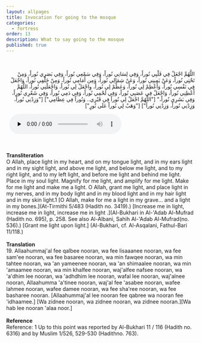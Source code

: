 ```yaml
---
layout: allpages
title: Invocation for going to the mosque
categories:
  - fortress
order: 13
description: What to say going to the mosque
published: true
---
```

&nbsp;
<div class="arabictext" dir="RTL">

اللَّهُمَّ اجْعَلْ فِي قَلْبِي نُوراً، وَفِي لِسَانِي نُوراً، وَفِي سَمْعِي نُوراً، وَفِي بَصَرِي نُوراً، وَمِنْ تَحْتِِي نُوراً، وَعَنْ يَمِينِي نُوراً، وَعَنْ شِمَالِي نُوراً، وَمِن أَمَامِي نُوراً، وَمِنْ خَلْفِِي نُوراً، وَاجْعَلْ فِي نَفْسِي نُوراً، وَأَعْظِمْ لِي نُوراً، وَعَظِّمْ لِي نُوراً، وِاجْعَلْ لِي نُوراً، وَاجْعَلْنِي نُوراً، اللَّهُمَّ أَعْطِنِي نُوراً، وَاجْعَلْ فِي عَصَبِي نُوراً، وَفِي لَحْمِي نُوراً، وَفِي دَمِي نُوراً، وَفِي شَعْرِي نُوراً، وَفِي بَشَرِي نُوراً،" ["اللَّهُمَّ اجْعَلْ لِي نُوراً فِي قَبْرِي.. وَنُوراً فِي عِظَامِي"] ["وَزِدْنِي نُوراً، وَزِدْنِي نُوراً، وَزِدْنِي نُوراً"] ["وَهَبْ لِي نُوراً عَلَى نُورٍ"]

</div>
&nbsp;


<audio controls  preload="none">
  <source src="{{ site.baseurl }}/audio/fortress/19.mp3" type="audio/mpeg">
Your browser does not support the audio element.
</audio>


&nbsp;
<div class="duaextra" tabindex="0">
<div><strong>Transliteration</strong></div>
<div class="extra">O Allah, place light in my heart, and on my tongue light, and in my ears light and in my sight light, and above me light, and below me light, and to my right light, and to my left light, and before me light and behind me light. Place in my soul light. Magnify for me light, and amplify for me light. Make for me light and make me a light. O Allah, grant me light, and place light in my nerves, and in my body light and in my blood light and in my hair light and in my skin light.1 [O Allah, make for me a light in my grave... and a light in my bones.](At-Tirmithi 5/483 (Hadith no. 3419).) [Increase me in light, increase me in light, increase me in light .](Al-Bukhari in Al-'Adab Al-Mufrad (Hadith no. 695), p. 258. See also Al-Albani, Sahih Al-'Adab Al-Mufrad(no. 536).) [Grant me light upon light.] (Al-Bukhari, cf. Al-Asqalani, Fathul-Bari 11/118.)</div>
</div>
&nbsp;
<div class="duaextra" tabindex="0">
<div><strong>Translation</strong></div>
<div class="extra">19. Allaahummaj'al fee qalbee nooran, wa fee lisaaanee nooran, wa fee sam'ee nooran, wa fee basaree nooran, wa min fawqee nooran, wa min tahtee nooran, wa 'an yameenee nooran, wa 'an shimaalee nooran, wa min 'amaamee nooran, wa min khalfee nooran, waj'alfee nafsee nooran, wa 'a'dhim lee nooran, wa 'adhdhim lee nooran, wafal lee nooran, waj'alnee nooran, Allaahumma 'a'tinee nooran, waj'al fee 'asabee nooran, wafee lahmee nooran, wafee damee nooran, wa fee sha'ree nooran, wa fee basharee nooran. [Allaahummaj'al lee nooran fee qabree wa nooran fee 'idhaamee.] [Wa zidnee nooran, wa zidnee nooran, wa zidnee nooran.][Wa hab lee nooran 'alaa noor.]</div>
</div>
&nbsp;
<div class="duaextra" tabindex="0">
<div><strong>Reference</strong></div>
<div class="extra">Reference: 1 Up to this point was reported by Al-Bukhari 11 / 116 (Hadith no. 6316) and by Muslim 1/526, 529-530 (Hadithno. 763).</div>
</div>
